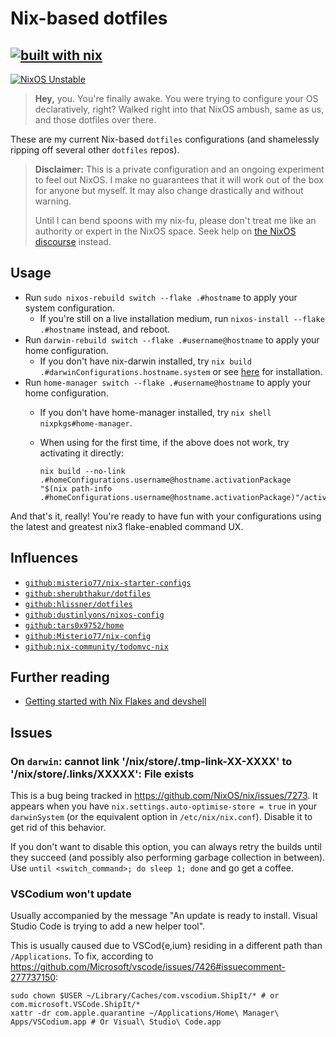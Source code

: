 # Nix-based dotfiles

## [![built with nix](https://builtwithnix.org/badge.svg)](https://builtwithnix.org)

[![NixOS Unstable](https://img.shields.io/badge/NixOS-unstable-blue.svg?style=flat-square&logo=NixOS&logoColor=white)](https://nixos.org)

> **Hey,** you. You're finally awake. You were trying to configure your OS
> declaratively, right? Walked right into that NixOS ambush, same as us, and those
> dotfiles over there.

These are my current Nix-based `dotfiles` configurations (and shamelessly ripping off several other `dotfiles` repos).

> **Disclaimer:** This is a
> private configuration and an ongoing experiment to feel out NixOS. I make no
> guarantees that it will work out of the box for anyone but myself. It may also
> change drastically and without warning.
>
> Until I can bend spoons with my nix-fu, please don't treat me like an
> authority or expert in the NixOS space. Seek help on [the NixOS
> discourse](https://discourse.nixos.org) instead.

## Usage

- Run `sudo nixos-rebuild switch --flake .#hostname` to apply your system configuration.
  - If you're still on a live installation medium, run `nixos-install --flake .#hostname` instead, and reboot.
- Run `darwin-rebuild switch --flake .#username@hostname` to apply your home configuration.
  - If you don't have nix-darwin installed, try `nix build .#darwinConfigurations.hostname.system` or see [here](https://github.com/LnL7/nix-darwin) for installation.
- Run `home-manager switch --flake .#username@hostname` to apply your home configuration.
  - If you don't have home-manager installed, try `nix shell nixpkgs#home-manager`.
  - When using for the first time, if the above does not work, try activating it directly:

    ```console
    nix build --no-link .#homeConfigurations.username@hostname.activationPackage
    "$(nix path-info .#homeConfigurations.username@hostname.activationPackage)"/activate
    ```

And that's it, really! You're ready to have fun with your configurations using the latest and greatest nix3 flake-enabled command UX.

## Influences

- [`github:misterio77/nix-starter-configs`](https://github.com/Misterio77/nix-starter-configs)
- [`github:sherubthakur/dotfiles`](https://github.com/sherubthakur/dotfiles)
- [`github:hlissner/dotfiles`](https://github.com/hlissner/dotfiles)
- [`github:dustinlyons/nixos-config`](https://github.com/dustinlyons/nixos-config)
- [`github:tars0x9752/home`](https://github.com/tars0x9752/home)
- [`github:Misterio77/nix-config`](https://github.com/Misterio77/nix-config)
- [`github:nix-community/todomvc-nix`](https://github.com/nix-community/todomvc-nix)

## Further reading

- [Getting started with Nix Flakes and devshell](https://yuanwang.ca/posts/getting-started-with-flakes.html)

## Issues

### On `darwin`: cannot link '/nix/store/.tmp-link-XX-XXXX' to '/nix/store/.links/XXXXX': File exists

This is a bug being tracked in https://github.com/NixOS/nix/issues/7273. It appears when you have `nix.settings.auto-optimise-store = true` in your `darwinSystem` (or the equivalent option in `/etc/nix/nix.conf`). Disable it to get rid of this behavior.

If you don't want to disable this option, you can always retry the builds until they succeed (and possibly also performing garbage collection in between). Use `until <switch_command>; do sleep 1; done` and go get a coffee.

### VSCodium won't update

Usually accompanied by the message "An update is ready to install. Visual Studio Code is trying to add a new helper tool".

This is usually caused due to VSCod{e,ium} residing in a different path than `/Applications`. To fix, according to <https://github.com/Microsoft/vscode/issues/7426#issuecomment-277737150>:

```console
sudo chown $USER ~/Library/Caches/com.vscodium.ShipIt/* # or com.microsoft.VSCode.ShipIt/*
xattr -dr com.apple.quarantine ~/Applications/Home\ Manager\ Apps/VSCodium.app # Or Visual\ Studio\ Code.app
```
